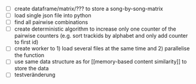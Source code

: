 - [ ] create dataframe/matrix/??? to store a song-by-song-matrix  
- [ ] load single json file into python  
- [ ] find all pairwise combinations  
- [ ] create deterministic algorithm to increase only one counter of the pairwise counters (e.g. sort trackids by alphabet and only add counter to first id)  
- [ ] create worker to 1) load several files at the same time and 2) parallelise the function
- [ ] use same data structure as for [[memory-based content similarity]] to store the data
- [ ] testveränderung 
